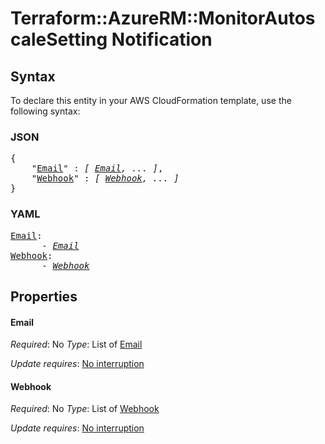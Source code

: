 # Terraform::AzureRM::MonitorAutoscaleSetting Notification

## Syntax

To declare this entity in your AWS CloudFormation template, use the following syntax:

### JSON

<pre>
{
    "<a href="#email" title="Email">Email</a>" : <i>[ <a href="notification-email.md">Email</a>, ... ]</i>,
    "<a href="#webhook" title="Webhook">Webhook</a>" : <i>[ <a href="notification-webhook.md">Webhook</a>, ... ]</i>
}
</pre>

### YAML

<pre>
<a href="#email" title="Email">Email</a>: <i>
      - <a href="notification-email.md">Email</a></i>
<a href="#webhook" title="Webhook">Webhook</a>: <i>
      - <a href="notification-webhook.md">Webhook</a></i>
</pre>

## Properties

#### Email

_Required_: No
_Type_: List of <a href="notification-email.md">Email</a>

_Update requires_: [No interruption](https://docs.aws.amazon.com/AWSCloudFormation/latest/UserGuide/using-cfn-updating-stacks-update-behaviors.html#update-no-interrupt)

#### Webhook

_Required_: No
_Type_: List of <a href="notification-webhook.md">Webhook</a>

_Update requires_: [No interruption](https://docs.aws.amazon.com/AWSCloudFormation/latest/UserGuide/using-cfn-updating-stacks-update-behaviors.html#update-no-interrupt)

